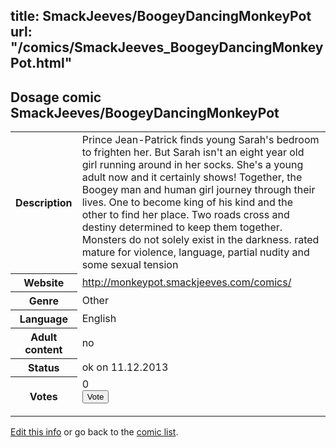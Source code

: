 title: SmackJeeves/BoogeyDancingMonkeyPot
url: "/comics/SmackJeeves_BoogeyDancingMonkeyPot.html"
---
Dosage comic SmackJeeves/BoogeyDancingMonkeyPot
-----------------------------------------

<p id="msg"></p>
<script type="text/javascript">
if (window.location.search === '?edit_info_mail=sent_ok') {
  var elem = document.getElementById("msg");
  elem.innerHTML = 'Edited information sucessfully sent for review, which is usually done daily. Thanks!';
  elem.className = 'ok';
}
</script>
<table class="comicinfo">
<tr>
<th>Description</th><td>Prince Jean-Patrick finds young Sarah's bedroom to frighten her. But Sarah isn't an eight year old girl running around in her socks. She's a young adult now and it certainly shows! Together, the Boogey man and human girl journey through their lives. One to become king of his kind and the other to find her place. Two roads cross and destiny determined to keep them together. Monsters do not solely exist in the darkness. rated mature for violence, language, partial nudity and some sexual tension</td>
</tr>
<tr>
<th>Website</th><td><a href="http://monkeypot.smackjeeves.com/comics/">http://monkeypot.smackjeeves.com/comics/</a></td>
</tr>
<tr>
<th>Genre</th><td>Other</td>
</tr>
<tr>
<th>Language</th><td>English</td>
</tr>
<tr>
<th>Adult content</th><td>no</td>
</tr>
<tr>
<th>Status</th><td>ok on 11.12.2013</td>
</tr>
<tr>
<th>Votes</th><td>0
<form action="http://gaecounter.appspot.com/count/" method="POST">
<input name="name" type="hidden" value="SmackJeeves_BoogeyDancingMonkeyPot"/>
<input name="uid" type="hidden" id="voteuid" value=""/>
<input type="submit" value="Vote"/>
</form>
</td>
</tr>
</table>
<script type="text/javascript">
var ua = navigator.userAgent;
document.getElementById("voteuid").value = ua.replace(/[^a-zA-Z0-9\._:]/g , "_");;
</script>

[Edit this info](SmackJeeves_BoogeyDancingMonkeyPot_edit.html) or go back to the [comic list](../comic-index.html).
